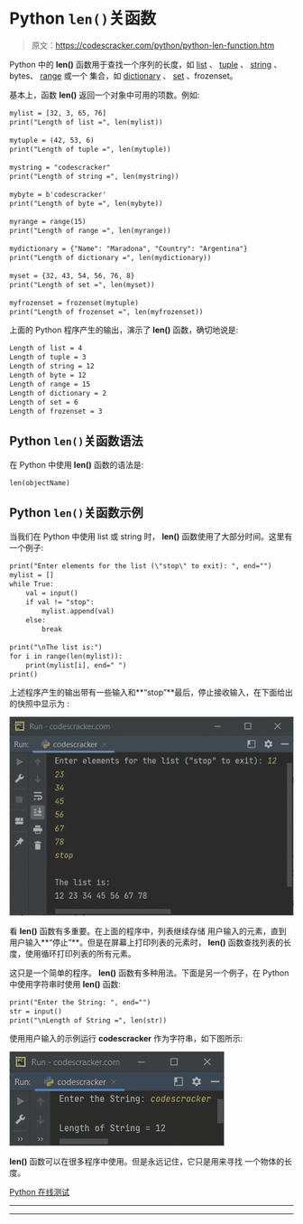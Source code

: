 # Python `len()`关函数

> 原文：<https://codescracker.com/python/python-len-function.htm>

Python 中的 **len()** 函数用于查找一个序列的长度，如 [list](/python/python-lists.htm) 、 [tuple](/python/python-tuples.htm) 、 [string](/python/python-strings.htm) 、bytes、 [range](/python/python-range-function.htm) 或一个 集合，如 [dictionary](/python/python-dictionary.htm) 、 [set](/python/python-set.htm) 、frozenset。

基本上，函数 **len()** 返回一个对象中可用的项数。例如:

```
mylist = [32, 3, 65, 76]
print("Length of list =", len(mylist))

mytuple = (42, 53, 6)
print("Length of tuple =", len(mytuple))

mystring = "codescracker"
print("Length of string =", len(mystring))

mybyte = b'codescracker'
print("Length of byte =", len(mybyte))

myrange = range(15)
print("Length of range =", len(myrange))

mydictionary = {"Name": "Maradona", "Country": "Argentina"}
print("Length of dictionary =", len(mydictionary))

myset = {32, 43, 54, 56, 76, 8}
print("Length of set =", len(myset))

myfrozenset = frozenset(mytuple)
print("Length of frozenset =", len(myfrozenset))
```

上面的 Python 程序产生的输出，演示了 **len()** 函数，确切地说是:

```
Length of list = 4
Length of tuple = 3
Length of string = 12
Length of byte = 12
Length of range = 15
Length of dictionary = 2
Length of set = 6
Length of frozenset = 3
```

## Python `len()`关函数语法

在 Python 中使用 **len()** 函数的语法是:

```
len(objectName)
```

## Python `len()`关函数示例

当我们在 Python 中使用 list 或 string 时， **len()** 函数使用了大部分时间。这里有一个例子:

```
print("Enter elements for the list (\"stop\" to exit): ", end="")
mylist = []
while True:
    val = input()
    if val != "stop":
        mylist.append(val)
    else:
        break

print("\nThe list is:")
for i in range(len(mylist)):
    print(mylist[i], end=" ")
print()
```

上述程序产生的输出带有一些输入和**“stop”**最后，停止接收输入，在下面给出的快照中显示为 :

![python len function](img/0d38336e58b0ef843f9181f8ebb95926.png)

看 **len()** 函数有多重要。在上面的程序中，列表继续存储 用户输入的元素，直到用户输入**“停止”**。但是在屏幕上打印列表的元素时， **len()** 函数查找列表的长度，使用循环打印列表的所有元素。

这只是一个简单的程序。 **len()** 函数有多种用法。下面是另一个例子，在 Python 中使用字符串时使用 **len()** 函数:

```
print("Enter the String: ", end="")
str = input()
print("\nLength of String =", len(str))
```

使用用户输入的示例运行 **codescracker** 作为字符串，如下图所示:

![python len function example](img/ce91b194d04b85f2a4ae9edfd0b1f52a.png)

**len()** 函数可以在很多程序中使用。但是永远记住，它只是用来寻找 一个物体的长度。

[Python 在线测试](/exam/showtest.php?subid=10)

* * *

* * *